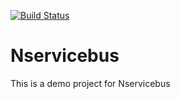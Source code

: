 [![Build Status](https://dev.azure.com/rahulsrm2015/Nservicebus/_apis/build/status/rahulkumar-srm.Nservicebus?branchName=master)](https://dev.azure.com/rahulsrm2015/Nservicebus/_build/latest?definitionId=1&branchName=master)
# Nservicebus
This is a demo project for Nservicebus
